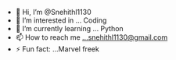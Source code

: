 - 👋 Hi, I’m @Snehithl1130
- 👀 I’m interested in ... Coding
- 🌱 I’m currently learning ... Python 
- 📫 How to reach me ...snehithl1130@gmail.com
- ⚡ Fun fact: ...Marvel freek

<!---
Snehithl1130/Snehithl1130 is a ✨ special ✨ repository because its `README.md` (this file) appears on your GitHub profile.
You can click the Preview link to take a look at your changes.
--->
